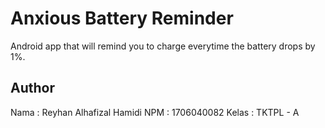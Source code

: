 # Anxious Battery Reminder

Android app that will remind you to charge everytime the battery drops by 1%.

## Author

Nama	: Reyhan Alhafizal Hamidi
NPM     : 1706040082
Kelas	: TKTPL - A